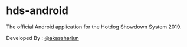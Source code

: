 # hds-android
The official Android application for the Hotdog Showdown System 2019.

Developed By : [@akassharjun](https://github.com/akassharjun)
